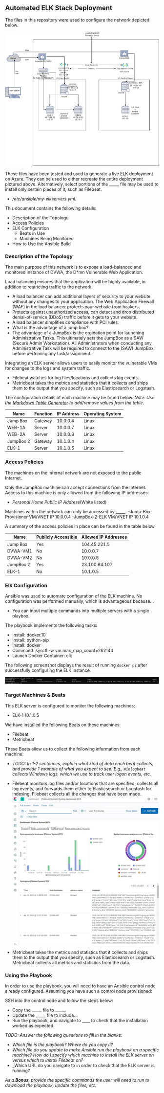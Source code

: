 ## Automated ELK Stack Deployment

The files in this repository were used to configure the network depicted below.

![lugrad90/Cybersecurity-Bootcamp/blob/main/Diagram/network_diagram.jpg](https://github.com/lugrad90/Cybersecurity-Bootcamp/blob/main/Diagram/network_diagram.jpg)


These files have been tested and used to generate a live ELK deployment on Azure. They can be used to either recreate the entire deployment pictured above. Alternatively, select portions of the _____ file may be used to install only certain pieces of it, such as Filebeat.

  - _/etc/ansible/my-elkservers.yml._

This document contains the following details:
- Description of the Topologu
- Access Policies
- ELK Configuration
  - Beats in Use
  - Machines Being Monitored
- How to Use the Ansible Build


### Description of the Topology

The main purpose of this network is to expose a load-balanced and monitored instance of DVWA, the D*mn Vulnerable Web Application.

Load balancing ensures that the application will be highly available, in addition to restricting traffic to the network.
- A load balancer can add additional layers of security to your website without any changes to your application. The Web Application Firewall (WAF) in the load balancer protects your website from hackers.  
- Protects against unauthorized access, can detect and drop distributed denial-of-service (DDoS) traffic before it gets to your website.
- A load balancer simplifies compliance with PCI rules.
- What is the advantage of a jump box?:
- The advantage of a JumpBox is the orgination point for launching Administrative Tasks. This ultimately sets the JumpBox as a SAW (Secure Admin Workstation).
All Administrators when conducting any Administrative Task will be required to connect to the (SAW) JumpBox before perfoming any task/assignment.

Integrating an ELK server allows users to easily monitor the vulnerable VMs for changes to the logs and system traffic.
- Filebeat watches for log files/locations and collects log events.
- Metricbeat takes the metrics and statistics that it collects and ships them to the output that you specify, such as Elasticsearch or Logstash.

The configuration details of each machine may be found below.
_Note: Use the [Markdown Table Generator](http://www.tablesgenerator.com/markdown_tables) to add/remove values from the table_.

| Name     | Function | IP Address | Operating System |
|----------|----------|------------|------------------|
| Jump Box | Gateway  | 10.0.0.4   | Linux            |
| WEB-1A   | Server   | 10.0.0.7   | Linux            |
| WEB-2A   | Server   | 10.0.0.8   | Linux            |
| JumpBox 2| Gateway  | 10.1.0.4   | Linux            |  
| ELK-1    | Server   | 10.1.0.5   | Linux            |

### Access Policies

The machines on the internal network are not exposed to the public Internet. 

Only the JumpBox machine can accept connections from the Internet. Access to this machine is only allowed from the following IP addresses:
- _Personal Home Public IP Address_(White listed)

Machines within the network can only be accessed by _____.
-Jump-Box-Provisioner VM/VNET IP 10.0.0.4
-JumpBox-2-ELK VM/VNET IP 10.1.0.4

A summary of the access policies in place can be found in the table below.

| Name     | Publicly Accessible | Allowed IP Addresses |
|----------|---------------------|----------------------|
| Jump Box | Yes                 | 104.45.221.5         |
| DVWA-VM1 | No                  | 10.0.0.7             |
| DVWA-VM2 | No                  | 10.0.0.8             |
| JumpBox 2| Yes                 | 23.100.84.107        |
| ELK-1    | No                  | 10.1.0.5             |

### Elk Configuration

Ansible was used to automate configuration of the ELK machine. No configuration was performed manually, which is advantageous because...
- You can input multiple commands into multiple servers with a single playbox.

The playbook implements the following tasks:
- Install: docker.10
- Install: python-pip
- Install: docker
- Command: sysctl -w vm.max_map_count=262144
- Launch Docker Container: elk

The following screenshot displays the result of running `docker ps` after successfully configuring the ELK instance.

![TODO: Update the path with the name of your screenshot of docker ps output](Ansible/ELK.png)

### Target Machines & Beats
This ELK server is configured to monitor the following machines:
- ELK-1 10.1.0.5

We have installed the following Beats on these machines:
- Filebeat
- Metricbeat

These Beats allow us to collect the following information from each machine:
- _TODO: In 1-2 sentences, explain what kind of data each beat collects, and provide 1 example of what you expect to see. E.g., `Winlogbeat` collects Windows logs, which we use to track user logon events, etc._
- Filebeat monitors log files and/or locations that are specified, collects all log events, and forwards them either to Elasticsearch or Logstash for indexing.
Filebeat collects all the changes that have been made.
![lugrad90/Cybersecurity-Bootcamp/blob/main/Ansible/Filebeat.png](https://github.com/lugrad90/Cybersecurity-Bootcamp/blob/main/Ansible/Filebeat.png)

- Metricbeat takes the metrics and statistics that it collects and ships them to the output that you specify, such as Elasticsearch or Logstash.
Metricbeat collects all metrics and statistics from the data.
![]()

### Using the Playbook
In order to use the playbook, you will need to have an Ansible control node already configured. Assuming you have such a control node provisioned: 

SSH into the control node and follow the steps below:
- Copy the _____ file to _____.
- Update the _____ file to include...
- Run the playbook, and navigate to ____ to check that the installation worked as expected.

_TODO: Answer the following questions to fill in the blanks:_
- _Which file is the playbook? Where do you copy it?_
- _Which file do you update to make Ansible run the playbook on a specific machine? How do I specify which machine to install the ELK server on versus which to install Filebeat on?_
- _Which URL do you navigate to in order to check that the ELK server is running?

_As a **Bonus**, provide the specific commands the user will need to run to download the playbook, update the files, etc._


